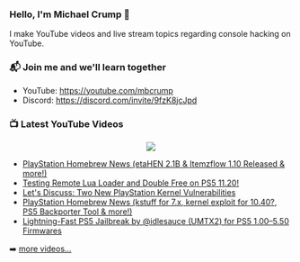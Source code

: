 ### Hello, I'm Michael Crump 👋

I make YouTube videos and live stream topics regarding console hacking on YouTube. 

### 📬 Join me and we'll learn together

- YouTube: https://youtube.com/mbcrump
- Discord: https://discord.com/invite/9fzK8jcJpd

### 📺 Latest YouTube Videos

<div align="center">

[<img src="https://img.shields.io/badge/-Subscribe-red?style=for-the-badge&logo=youtube&logoColor=white"/>](https://www.youtube.com/c/mbcrump?sub_confirmation=1)

</div>

<!-- YOUTUBE:START -->
- [PlayStation Homebrew News &lpar;etaHEN 2.1B &amp; Itemzflow 1.10 Released &amp; more!&rpar;](https://www.youtube.com/watch?v=u_2rnlnzuC8)
- [Testing Remote Lua Loader and Double Free on PS5 11.20!](https://www.youtube.com/watch?v=fUHUFh-I0QE)
- [Let&#39;s Discuss: Two New PlayStation Kernel Vulnerabilities](https://www.youtube.com/watch?v=-2Ou3vaQEN8)
- [PlayStation Homebrew News &lpar;kstuff for 7.x, kernel exploit for 10.40?, PS5 Backporter Tool &amp; more!&rpar;](https://www.youtube.com/watch?v=e2QSqiJmBi0)
- [Lightning-Fast PS5 Jailbreak by @idlesauce &lpar;UMTX2&rpar; for PS5 1.00–5.50 Firmwares](https://www.youtube.com/watch?v=uNYDL2FLpPU)
<!-- YOUTUBE:END -->

➡️ [more videos...](https://youtube.com/mbcrump)

